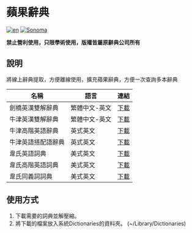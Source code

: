 # 蘋果辭典

[![en](https://img.shields.io/badge/lang-English-blue)](https://github.com/wayneclub/Apple-Dictionary/blob/main/README.md) [![Sonoma](https://img.shields.io/badge/macOS-Sonoma-orange)](https://www.apple.com/macos/sonoma/)

**禁止營利使用，只限學術使用，版權皆屬原辭典公司所有**

## 說明

將線上辭典提取，方便離線使用，擴充蘋果辭典，方便一次查詢多本辭典

|                 名稱                    |       語言      |  連結  |
| -------------------------------------- | --------------- | ------ |
| 劍橋英漢雙解辭典   | 繁體中文-英文 | [下載](https://1drv.ms/f/s!AnPUuUreZmM0jwtbZhCZvp0wP2dY?e=sSQZTq) |
| 牛津英漢雙解辭典   | 繁體中文-英文 | [下載](https://1drv.ms/f/s!AnPUuUreZmM0jwtbZhCZvp0wP2dY?e=sSQZTq) |
| 牛津高階英語辭典   | 英式英文      | [下載](https://1drv.ms/f/s!AnPUuUreZmM0jwtbZhCZvp0wP2dY?e=sSQZTq) |
| 牛津英語搭配語辭典 | 英式英文      | [下載](https://1drv.ms/f/s!AnPUuUreZmM0jwtbZhCZvp0wP2dY?e=sSQZTq) |
| 韋氏英語詞典      | 美式英文      | [下載](https://1drv.ms/f/s!AnPUuUreZmM0jwtbZhCZvp0wP2dY?e=sSQZTq) |
| 韋氏高階英語詞典   | 美式英文      | [下載](https://1drv.ms/f/s!AnPUuUreZmM0jwtbZhCZvp0wP2dY?e=sSQZTq) |
| 韋氏同義詞詞典    | 美式英文       | [下載](https://1drv.ms/f/s!AnPUuUreZmM0jwtbZhCZvp0wP2dY?e=sSQZTq) |

## 使用方式

1. 下載需要的詞典並解壓縮。
2. 將下載的檔案放入系統Dictionaries的資料夾。 (~/Library/Dictionaries)
